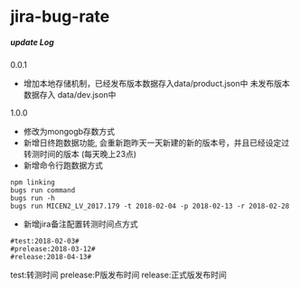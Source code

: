 # jira-bug-rate

##### update Log
0.0.1
- 增加本地存储机制，已经发布版本数据存入data/product.json中 未发布版本数据存入 data/dev.json中

1.0.0
- 修改为mongogb存数方式
- 新增日终跑数据功能, 会重新跑昨天一天新建的新的版本号，并且已经设定过转测时间的版本 (每天晚上23点)
- 新增命令行跑数据方式
````aidl
npm linking
bugs run command
bugs run -h
bugs run MICEN2_LV_2017.179 -t 2018-02-04 -p 2018-02-13 -r 2018-02-28
````
- 新增jira备注配置转测时间点方式
````aidl
#test:2018-02-03#
#prelease:2018-03-12#
#release:2018-04-13#
````
test:转测时间
prelease:P版发布时间
release:正式版发布时间
  